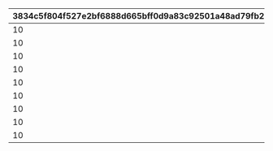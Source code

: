 |3834c5f804f527e2bf6888d665bff0d9a83c92501a48ad79fb2254538567d021|d58ef3f0de2d91d888eefd4c7e10de7927877d659a91f98aa40155646bcc44ca|49ffd68439d7707a9f12afdb28d732a38f76891755f3670bfbf20153223c5cec|2f2a1abdcf644a0c2cd993346d40ff2f695a886641d160bc2d849d0322910316|
| --- | --- | --- | --- |
|10|10|2|10|
|10|10|2|20|
|10|10|2|30|
|10|10|2|40|
|10|10|2|50|
|10|10|2|60|
|10|10|2|70|
|10|10|2|80|
|10|10|2|999|
